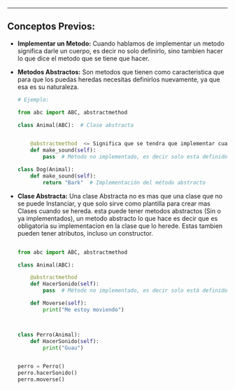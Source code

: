 
---
## Conceptos Previos:

- **Implementar un Metodo:** Cuando hablamos de implementar un metodo significa darle un cuerpo, es decir no solo definirlo, sino tambien hacer lo que dice el metodo que se tiene que hacer. 

- **Metodos Abstractos:** Son metodos que tienen como caracteristica que para que los puedas heredas necesitas definirlos nuevamente, ya que esa es su naturaleza. 

	```python
	# Ejemplo:

	from abc import ABC, abstractmethod
	
	class Animal(ABC):  # Clase abstracta


	    @abstractmethod  <= Significa que se tendra que implementar cuando se herede obligaroriamente
	    def make_sound(self):
	        pass  # Método no implementado, es decir solo esta definido
	
	class Dog(Animal):
	    def make_sound(self):
	        return "Bark"  # Implementación del método abstracto

	```

- **Clase Abstracta:** Una clase Abstracta no es mas que una clase que no se puede Instanciar, y que solo sirve como plantilla para crear mas Clases cuando se hereda. esta puede tener metodos abstractos (Sin o ya implementados), un metodo abstracto lo que hace es decir que es obligatoria su implementacion en la clase que lo herede.  Estas tambien pueden tener atributos, incluso un constructor.


	```python

	from abc import ABC, abstractmethod

	class Animal(ABC):
	
	    @abstractmethod
	    def HacerSonido(self):
	        pass  # Método no implementado, es decir solo está definido
	
	    def Moverse(self):
	        print("Me estoy moviendo")
	
	
	
	class Perro(Animal):
	    def HacerSonido(self):
	        print("Guau")
	
	
	perro = Perro()
	perro.hacerSonido()  
	perro.moverse()      


	```
